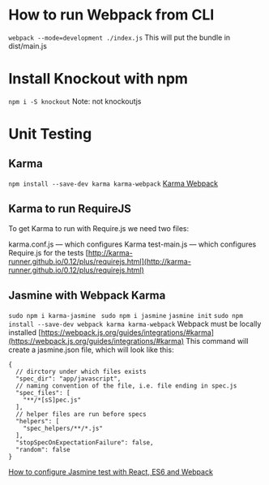 # How to run Webpack from CLI
`webpack --mode=development ./index.js`
This will put the bundle in dist/main.js

# Install Knockout with npm
`npm i -S knockout` Note: not knockoutjs

# Unit Testing

## Karma
`npm install --save-dev karma karma-webpack`
[Karma Webpack](https://github.com/webpack-contrib/karma-webpack)

## Karma to run RequireJS
To get Karma to run with Require.js we need two files:

karma.conf.js — which configures Karma
test-main.js — which configures Require.js for the tests
[http://karma-runner.github.io/0.12/plus/requirejs.html](http://karma-runner.github.io/0.12/plus/requirejs.html)

## Jasmine with Webpack Karma
`sudo npm i karma-jasmine `
`sudo npm i jasmine`
`jasmine init` 
`sudo npm install --save-dev webpack karma karma-webpack` Webpack must be locally installed
[https://webpack.js.org/guides/integrations/#karma](https://webpack.js.org/guides/integrations/#karma)
This command will create a jasmine.json file, which will look like this:
```
{
  // dirctory under which files exists
  "spec_dir": "app/javascript",
  // naming convention of the file, i.e. file ending in spec.js
  "spec_files": [
    "**/*[sS]pec.js"
  ],
  // helper files are run before specs
  "helpers": [
    "spec_helpers/**/*.js"
  ],
  "stopSpecOnExpectationFailure": false,
  "random": false
}
```

[How to configure Jasmine test with React, ES6 and Webpack](https://www.classandobjects.com/test_using_jasmine_react_es6_webpack/)